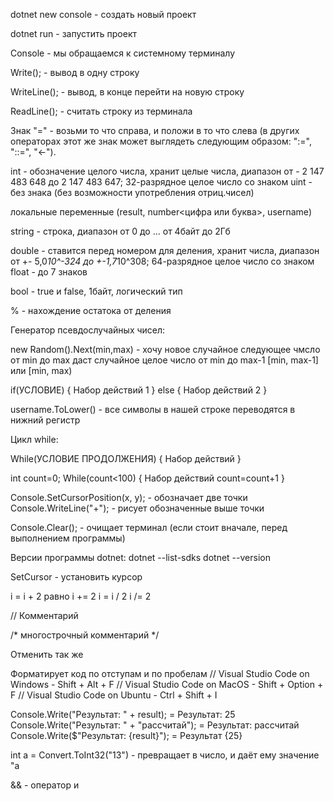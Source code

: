 dotnet new console - создать новый проект

dotnet run - запустить проект

Console - мы обращаемся к системному терминалу

Write(); - вывод в одну строку

WriteLine(); - вывод, в конце перейти на новую строку

ReadLine(); - считать строку из терминала

Знак "=" - возьми то что справа, и положи в то что слева (в других операторах этот же знак может выглядеть следующим образом: ":=", "::=", "<-").

int - обозначение целого числа, хранит целые числа, диапазон от - 2 147 483 648 до 2 147 483 647; 32-разрядное целое число со знаком
uint - без знака (без возможности употребления отриц.чисел)

локальные переменные (result, number<цифра или буква>, username)

string - строка, диапазон от 0 до ... от 4байт до 2Гб

double - ставится перед номером для деления, хранит числа, диапазон от +- 5,0*10^-324  до  +-1,7*10^308; 64-разрядное целое число со знаком
float - до 7 знаков


bool - true и false, 1байт, логический тип

% - нахождение остатока от деления

Генератор псевдослучайных чисел:

new Random().Next(min,max) - хочу новое случайное следующее чмсло от min до max
даст случайное целое число от min до max-1 [min, max-1] или [min, max)

if(УСЛОВИЕ)
{
    Набор действий 1
}
else
{
     Набор действий 2
}

username.ToLower() - все символы в нашей строке переводятся в нижний регистр

Цикл while:

While(УСЛОВИЕ ПРОДОЛЖЕНИЯ)
{
    Набор действий
}

int count=0;
While(count<100)
{
    Набор действий count=count+1
}

Console.SetCursorPosition(x, y); - обозначает две точки
Console.WriteLine("+"); - рисует обозначенные выше точки

Console.Clear(); - очищает терминал (если стоит вначале, перед выполнением программы)

Версии программы dotnet:
dotnet --list-sdks
dotnet --version 

SetCursor - установить курсор

i = i + 2    равно  i += 2
i = i / 2           i /= 2

// Комментарий

/* 
многострочный
комментарий
*/

<!-- Быстрое комментирование: выфделить текст нажать Ctrl+правый слеш (кнопка ? / , .) -->  Отменить так же

Форматирует код по отступам и по пробелам
// Visual Studio Code on Windows - Shift + Alt + F
// Visual Studio Code on MacOS - Shift + Option + F
// Visual Studio Code on Ubuntu - Ctrl + Shift + I

Console.Write("Результат: " + result);  = Результат: 25
Console.Write("Результат: " + "рассчитай");  = Результат: рассчитай
Console.Write($"Результат: {result}");  = Результат {25}

int a = Convert.ToInt32("13") - превращает в число, и даёт ему значение "а

&& - оператор и